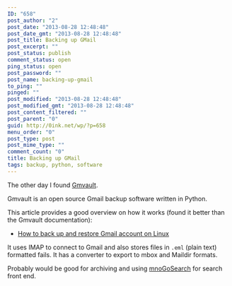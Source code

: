 ```yaml
---
ID: "658"
post_author: "2"
post_date: "2013-08-28 12:48:48"
post_date_gmt: "2013-08-28 12:48:48"
post_title: Backing up GMail
post_excerpt: ""
post_status: publish
comment_status: open
ping_status: open
post_password: ""
post_name: backing-up-gmail
to_ping: ""
pinged: ""
post_modified: "2013-08-28 12:48:48"
post_modified_gmt: "2013-08-28 12:48:48"
post_content_filtered: ""
post_parent: "0"
guid: http://0ink.net/wp/?p=658
menu_order: "0"
post_type: post
post_mime_type: ""
comment_count: "0"
title: Backing up GMail
tags: backup, python, software
---
```


The other day I found <a href="http://gmvault.org/index.html">Gmvault</a>.

Gmvault is an open source Gmail backup software written in Python.

This article provides a good overview on how it works (found it better than the Gmvault documentation):

<ul>
<li><a href="http://xmodulo.com/2013/08/how-to-back-up-and-restore-gmail-account-on-linux.html">How to back up and restore Gmail account on Linux</a></li>
</ul>

It uses IMAP to connect to Gmail and also stores files in <code>.eml</code> (plain text) formatted fails.  It has a converter to export to mbox and Maildir formats.

Probably would be good for archiving and using <a href="http://freecode.com/projects/udmsearch">mnoGoSearch</a> for search front end.

